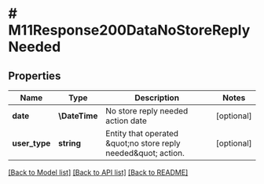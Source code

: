 # # M11Response200DataNoStoreReplyNeeded

## Properties

Name | Type | Description | Notes
------------ | ------------- | ------------- | -------------
**date** | **\DateTime** | No store reply needed action date | [optional]
**user_type** | **string** | Entity that operated \&quot;no store reply needed\&quot; action. | [optional]

[[Back to Model list]](../../README.md#models) [[Back to API list]](../../README.md#endpoints) [[Back to README]](../../README.md)
